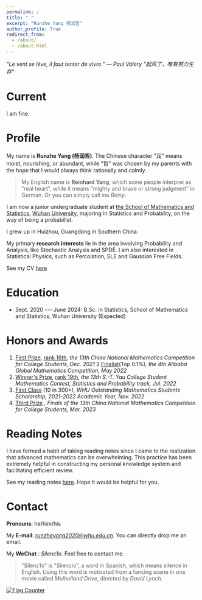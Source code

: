 ```yaml
---
permalink: /
title: " "
excerpt: "Runzhe Yang 杨润哲"
author_profile: True
redirect_from: 
  - /about/
  - /about.html
---
```


*"Le vent se lève, il faut tenter de vivre." ― Paul Valéry*
*"起风了，唯有努力生存"*

Current
===

I am fine.

Profile
===

My name is **Runzhe Yang (杨润哲)**. The Chinese character "润" means moist, nourishing, or abundant, while "哲" was chosen by my parents with the hope that I would always think rationally and calmly.
> My English name is **Reinhard Yang**, which some people interpret as "real heart", while it means "mighty and brave or strong judgment" in German. Or you can simply call me *Reiny*.

I am now a junior undergraduate student at [the School of Mathematics and Statistics](http://maths.whu.edu.cn/Englishversion/), [Wuhan University](https://en.whu.edu.cn/), majoring in Statistics and Probability, on the way of being a probabilist.

I grew up in Huizhou, Guangdong in Southern China.

My primary **research interests** lie in the area involving Probability and Analysis, like Stochastic Analysis and SPDE. I am also interested in Statistical Physics, such as Percolation, SLE and Gaussian Free Fields. 

See my CV [here](../files/cv.pdf)

Education
===

* Sept. 2020 --- June 2024: B.Sc. in Statistics, School of Mathematics and Statistics, Wuhan University (Expected)

Honors and Awards
===

1. [First Prize](../files/awards/CMC.jpg), [rank 16th](../files/awards/cmcrank.pdf)*, the 13th China National Mathematics Competition for College Students, Dec. 2021*
2.[Finalist](https://damo.alibaba.com/events/142)(Top 0.1%)*, the 4th Alibaba Global Mathematics Competition, May 2022*
3. [Winner's Prize](../files/awards/Yau-contest.jpg), [rank 19th](http://yau-contest.com/uploads/file/20220804/20220804000607_65581.pdf)*, the 13th S.-T. Yau College Student Mathematics Contest, Statistics and Probability track, Jul. 2022*
4. [First Class](http://maths.whu.edu.cn/info/1197/18654.htm) (10 in 300+)*, WHU Outstanding Mathematics Students Scholarship, 2021-2022 Academic Year, Nov. 2022*
5. [Third Prize](../files/awards/CMC2.jpg) *, Finals of the 13th China National Mathematics Competition for College Students, Mar. 2023*


Reading Notes
===
I have formed a habit of taking reading notes since I came to the realization that advanced mathematics can be overwhelming. This practice has been extremely helpful in constructing my personal knowledge system and facilitating efficient review.

See my reading notes [here](/readingnotes/). Hope it would be helpful for you.


Contact
===

**Pronouns**: he/him/his

My **E-mail**: *runzheyang2020@whu.edu.cn*. You can directly drop me an email. 

My **WeChat** : *Silenc1o*. Feel free to contact me.
>"Silenc1o" is "Silencio", a word in Spanish, which means silence in English. Using this word is motivated from a fancing scene in one movie called *Mulholland Drive*, directed by *David Lynch*.


<a href="https://info.flagcounter.com/NYhr"><img src="https://s01.flagcounter.com/map/NYhr/size_m/txt_000000/border_0F0E0F/pageviews_1/viewers_0/flags_0/" alt="Flag Counter" border="0"></a>
